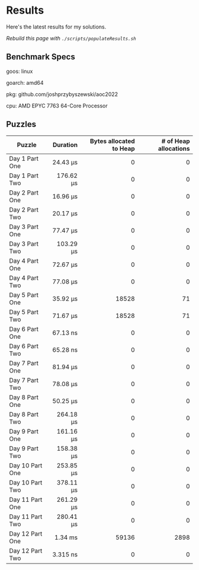 # Results

Here's the latest results for my solutions.

_Rebuild this page with `./scripts/populateResults.sh`_

## Benchmark Specs

goos: linux

goarch: amd64

pkg: github.com/joshprzybyszewski/aoc2022

cpu: AMD EPYC 7763 64-Core Processor                


## Puzzles

|Puzzle|Duration|Bytes allocated to Heap|# of Heap allocations|
|-|-:|-:|-:|
|Day 1 Part One|24.43 µs|0|0|
|Day 1 Part Two|176.62 µs|0|0|
|Day 2 Part One|16.96 µs|0|0|
|Day 2 Part Two|20.17 µs|0|0|
|Day 3 Part One|77.47 µs|0|0|
|Day 3 Part Two|103.29 µs|0|0|
|Day 4 Part One|72.67 µs|0|0|
|Day 4 Part Two|77.08 µs|0|0|
|Day 5 Part One|35.92 µs|18528|71|
|Day 5 Part Two|71.67 µs|18528|71|
|Day 6 Part One|67.13 ns|0|0|
|Day 6 Part Two|65.28 ns|0|0|
|Day 7 Part One|81.94 µs|0|0|
|Day 7 Part Two|78.08 µs|0|0|
|Day 8 Part One|50.25 µs|0|0|
|Day 8 Part Two|264.18 µs|0|0|
|Day 9 Part One|161.16 µs|0|0|
|Day 9 Part Two|158.38 µs|0|0|
|Day 10 Part One|253.85 µs|0|0|
|Day 10 Part Two|378.11 µs|0|0|
|Day 11 Part One|261.29 µs|0|0|
|Day 11 Part Two|280.41 µs|0|0|
|Day 12 Part One|1.34 ms|59136|2898|
|Day 12 Part Two|3.315 ns|0|0|
